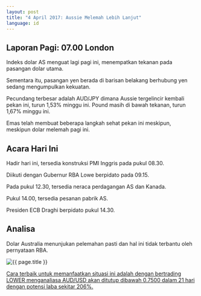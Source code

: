 ```yaml
---
layout: post
title: "4 April 2017: Aussie Melemah Lebih Lanjut"
language: id
---
```

## Laporan Pagi: 07.00 London

Indeks dolar AS menguat lagi pagi ini, menempatkan tekanan pada pasangan dolar utama.

Sementara itu, pasangan yen berada di barisan belakang berhubung yen sedang mengumpulkan kekuatan.

Pecundang terbesar adalah AUD/JPY dimana Aussie tergelincir kembali pekan ini, turun 1,53% minggu ini. Pound masih di bawah tekanan, turun 1,67% minggu ini.

Emas telah membuat beberapa langkah sehat pekan ini meskipun, meskipun dolar melemah pagi ini.

## Acara Hari Ini

Hadir hari ini, tersedia konstruksi PMI Inggris pada pukul 08.30.

Diikuti dengan Gubernur RBA Lowe berpidato pada 09.15.

Pada pukul 12.30, tersedia neraca perdagangan AS dan Kanada.

Pukul 14.00, tersedia pesanan pabrik AS.

Presiden ECB Draghi berpidato pukul 14.30.

## Analisa

Dolar Australia menunjukan pelemahan pasti dan hal ini tidak terbantu oleh pernyataan RBA.

<img src="{{ site.url }}/images/04-apr-17-id.png" alt="{{ page.title }}" title="{{ page.title }}">

<a href="%LINK%%?currency=USD& market=forex&underlying=frxAUDUSD&formname=higherlower&duration_amount=21&duration_units=d&expiry_type=duration&amount=10&amount_type=payout&barrier=0.75" target="_blank">Cara terbaik untuk memanfaatkan situasi ini adalah dengan bertrading LOWER menganaliasa AUD/USD akan ditutup dibawah 0.7500 dalam 21 hari dengan potensi laba sekitar 206%.</a>